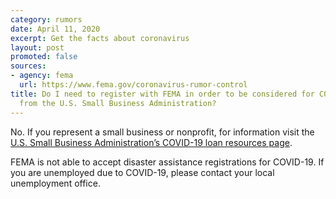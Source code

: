 ```yaml
---
category: rumors
date: April 11, 2020
excerpt: Get the facts about coronavirus
layout: post
promoted: false
sources:
- agency: fema
  url: https://www.fema.gov/coronavirus-rumor-control
title: Do I need to register with FEMA in order to be considered for COVID-19 help
  from the U.S. Small Business Administration?
---
```


No. If you represent a small business or nonprofit, for information visit the [U.S. Small Business Administration’s COVID-19 loan resources page](https://www.sba.gov/page/coronavirus-covid-19-small-business-guidance-loan-resources).

FEMA is not able to accept disaster assistance registrations for COVID-19. If you are unemployed due to COVID-19, please contact your local unemployment office.